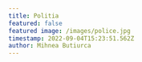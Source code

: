```yaml
---
title: Politia
featured: false
featured image: /images/police.jpg
timestamp: 2022-09-04T15:23:51.562Z
author: Mihnea Butiurca
---
```

